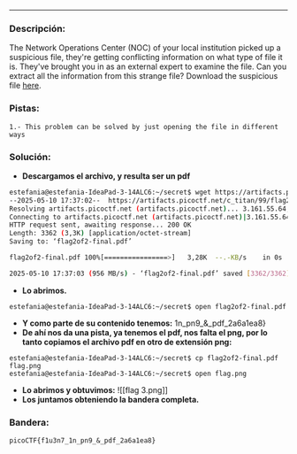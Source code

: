 ***
### Descripción:
The Network Operations Center (NOC) of your local institution picked up a suspicious file, they're getting conflicting information on what type of file it is. They've brought you in as an external expert to examine the file. Can you extract all the information from this strange file? Download the suspicious file [here](https://artifacts.picoctf.net/c_titan/99/flag2of2-final.pdf).

### Pistas: 
```
1.- This problem can be solved by just opening the file in different ways
```

### Solución:
- **Descargamos el archivo, y resulta ser un pdf**
```bash
estefania@estefania-IdeaPad-3-14ALC6:~/secret$ wget https://artifacts.picoctf.net/c_titan/99/flag2of2-final.pdf 
--2025-05-10 17:37:02--  https://artifacts.picoctf.net/c_titan/99/flag2of2-final.pdf
Resolving artifacts.picoctf.net (artifacts.picoctf.net)... 3.161.55.64, 3.161.55.61, 3.161.55.26, ...
Connecting to artifacts.picoctf.net (artifacts.picoctf.net)|3.161.55.64|:443... connected.
HTTP request sent, awaiting response... 200 OK
Length: 3362 (3,3K) [application/octet-stream]
Saving to: ‘flag2of2-final.pdf’

flag2of2-final.pdf 100%[================>]   3,28K  --.-KB/s    in 0s      

2025-05-10 17:37:03 (956 MB/s) - ‘flag2of2-final.pdf’ saved [3362/3362]
```
- **Lo abrimos.**
```
estefania@estefania-IdeaPad-3-14ALC6:~/secret$ open flag2of2-final.pdf 
```
- **Y como parte de su contenido tenemos:**
	1n_pn9_&_pdf_2a6a1ea8}
- **De ahí nos da una pista, ya tenemos el pdf, nos falta el png, por lo tanto copiamos el archivo pdf en otro de extensión png:**
```
estefania@estefania-IdeaPad-3-14ALC6:~/secret$ cp flag2of2-final.pdf flag.png
estefania@estefania-IdeaPad-3-14ALC6:~/secret$ open flag.png
```
- **Lo abrimos y obtuvimos:**
![[flag 3.png]]
- **Los juntamos obteniendo la bandera completa.**
### Bandera:
```
picoCTF{f1u3n7_1n_pn9_&_pdf_2a6a1ea8}
```
